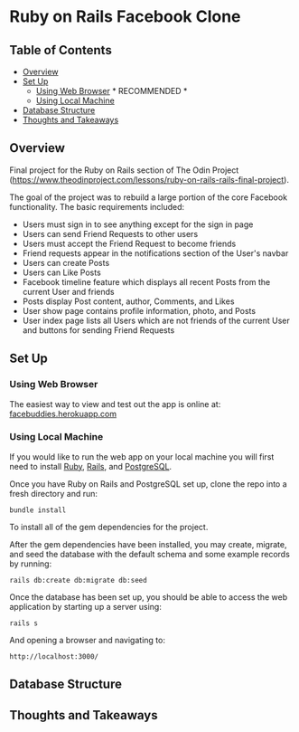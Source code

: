# Ruby on Rails Facebook Clone 

## Table of Contents
- [Overview](#overview)
- [Set Up](#set-up)
   - [Using Web Browser](#using-web-browser) * RECOMMENDED *
   - [Using Local Machine](#using-local-machine)
- [Database Structure](#database-structure)
- [Thoughts and Takeaways](#thoughts-and-takeaways)

## Overview

Final project for the Ruby on Rails section of The Odin Project (https://www.theodinproject.com/lessons/ruby-on-rails-rails-final-project). 

The goal of the project was to rebuild a large portion of the core Facebook functionality. The basic requirements included:
- Users must sign in to see anything except for the sign in page
- Users can send Friend Requests to other users
- Users must accept the Friend Request to become friends
- Friend requests appear in the notifications section of the User's navbar
- Users can create Posts
- Users can Like Posts
- Facebook timeline feature which displays all recent Posts from the current User and friends
- Posts display Post content, author, Comments, and Likes
- User show page contains profile information, photo, and Posts
- User index page lists all Users which are not friends of the current User and buttons for sending Friend Requests

## Set Up
### Using Web Browser
The easiest way to view and test out the app is online at: [facebuddies.herokuapp.com](https://facebuddies.herokuapp.com/)

### Using Local Machine
If you would like to run the web app on your local machine you will first need to install [Ruby](https://guides.rubyonrails.org/v5.0/getting_started.html), [Rails](https://guides.rubyonrails.org/v5.0/getting_started.html), and [PostgreSQL](https://medium.com/geekculture/postgresql-rails-and-macos-16248ddcc8ba).

Once you have Ruby on Rails and PostgreSQL set up, clone the repo into a fresh directory and run:

```bundle install```

To install all of the gem dependencies for the project.

After the gem dependencies have been installed, you may create, migrate, and seed the database with the default schema and some example records by running:

```rails db:create db:migrate db:seed```

Once the database has been set up, you should be able to access the web application by starting up a server using:

```rails s```

And opening a browser and navigating to:

```http://localhost:3000/```

## Database Structure



## Thoughts and Takeaways


